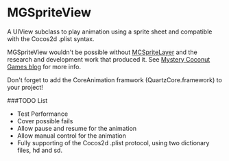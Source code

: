 MGSpriteView
============

A UIView subclass to play animation using a sprite sheet and compatible with the Cocos2d .plist syntax.

MGSpriteView wouldn't be possible without [MCSpriteLayer](http://mysterycoconut.com/blog/2011/01/cag1/) and the research and development work that produced it. See [Mystery Coconut Games blog](http://mysterycoconut.com/blog/) for more info.

Don't forget to add the CoreAnimation framwork (QuartzCore.framework) to your project!

###TODO List
* Test Performance
* Cover possible fails
* Allow pause and resume for the animation
* Allow manual control for the animation
* Fully supporting of the Cocos2d .plist protocol, using two dictionary files, hd and sd.